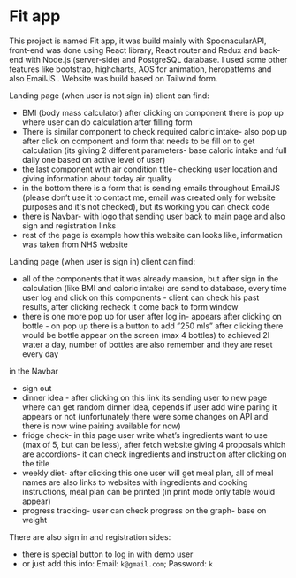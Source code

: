 Fit app
=======

This project is named Fit app, it was build mainly with SpoonacularAPI, front-end was done using React library, React router and Redux and back-end with Node.js (server-side) and PostgreSQL database. I used some other features like bootstrap, highcharts, AOS for animation, heropatterns and also EmailJS
. Website was build based on Tailwind form. 

Landing page (when user is not sign in) client can find:
* BMI (body mass calculator) after clicking on component there is pop up where user can do calculation after filling form
* There is similar component to check required caloric intake- also pop up after click on component and form that needs to be fill on to get calculation (its giving 2 different parameters- base caloric intake and full daily one based on active level of user)
* the last component with air condition title- checking user location and giving information about today air quality
* in the bottom there is a form that is sending emails throughout EmailJS
 (please don’t use it to contact me, email was created only for website purposes and it's not checked), but its working you can check code
* there is Navbar- with logo that sending user back to main page and also sign and registration links
* rest of the page is example how this website can looks like, information was taken from NHS website

Landing page (when user is sign in) client can find:
* all of the components that it was already mansion, but after sign in the calculation (like BMI and caloric intake) are send to database, every time user log and click on this components - client can check his past results, after clicking recheck it come back to form window
* there is one more pop up for user after log in- appears after clicking on bottle - on pop up there is a button to add ”250 mls” after clicking there would be bottle appear on the screen (max 4 bottles) to achieved 2l water a day, number of bottles are also remember and they are reset every day

in the Navbar
* sign out
* dinner idea - after clicking on this link its sending user to new page where can get random dinner idea, depends if user add wine paring it appears or not (unfortunately there were some changes on API and there is now wine pairing available for now)
* fridge check- in this page user write what’s ingredients want to use (max of 5, but can be less), after fetch website giving 4 proposals which are accordions- it can check ingredients and instruction after clicking on the title
* weekly diet- after clicking this one user will get meal plan, all of meal names are also links to websites with ingredients and cooking instructions, meal plan can be printed (in print mode only table would appear)
* progress tracking- user can check progress on the graph- base on weight

There are also sign in and registration sides:
* there is special button to log in with demo user
* or just add this info: Email: `k@gmail.com`; Password: `k`


